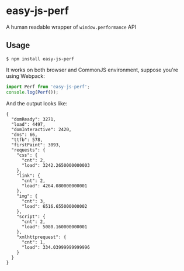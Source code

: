 # easy-js-perf

A human readable wrapper of `window.performance` API

## Usage

```
$ npm install easy-js-perf
```

It works on both browser and CommonJS environment, suppose you're using Webpack:

```javascript
import Perf from 'easy-js-perf';
console.log(Perf());
```

And the output looks like:

```
{
  "domReady": 3271,
  "load": 4497,
  "domInteractive": 2420,
  "dns": 66,
  "ttfb": 578,
  "firstPaint": 3093,
  "requests": {
    "css": {
      "cnt": 2,
      "load": 3242.2650000000003
    },
    "link": {
      "cnt": 2,
      "load": 4264.080000000001
    },
    "img": {
      "cnt": 3,
      "load": 6516.655000000002
    },
    "script": {
      "cnt": 2,
      "load": 5080.160000000001
    },
    "xmlhttprequest": {
      "cnt": 1,
      "load": 334.03999999999996
    }
  }
}
```
